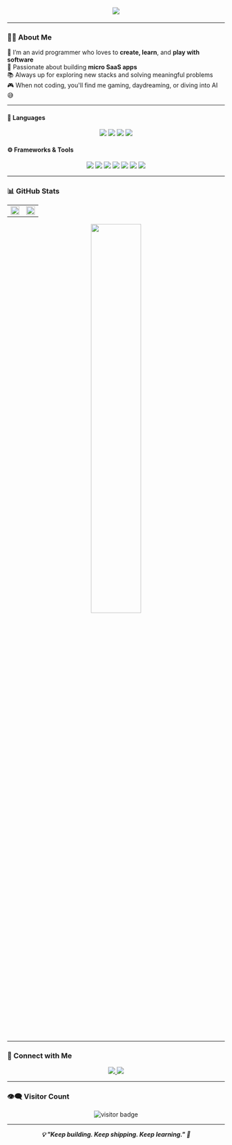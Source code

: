 
<!-- Animated Header -->
<h1 align="center">
  <img src="https://readme-typing-svg.herokuapp.com?font=Fira+Code&size=28&pause=1000&center=true&vCenter=true&width=700&lines=Hey+👋%2C+I'm+Immanuel+Dsouza;Backend+Developer+(Open+to+opportunities);I+build+micro+SaaS+products+🚀;Learning+to+build+scalable+softwares" />
</h1>

---

### 👨‍💻 About Me

🔧 I’m an avid programmer who loves to **create, learn**, and **play with software**  
🎯 Passionate about building **micro SaaS apps**  
📚 Always up for exploring new stacks and solving meaningful problems  
🎮 When not coding, you'll find me gaming, daydreaming, or diving into AI 😅

---

#### 🧠 Languages

<p align="center">
  <img src="https://img.shields.io/badge/Golang-00ADD8?style=for-the-badge&logo=go&logoColor=white" />
  <img src="https://img.shields.io/badge/Java-007396?style=for-the-badge&logo=java&logoColor=white" />
  <img src="https://img.shields.io/badge/TypeScript-3178C6?style=for-the-badge&logo=typescript&logoColor=white" />
  <img src="https://img.shields.io/badge/MySQL-4479A1?style=for-the-badge&logo=mysql&logoColor=white" />
</p>

#### ⚙️ Frameworks & Tools

<p align="center">
  <img src="https://img.shields.io/badge/React_TS-61DAFB?style=for-the-badge&logo=react&logoColor=black" />
  <img src="https://img.shields.io/badge/TailwindCSS-06B6D4?style=for-the-badge&logo=tailwindcss&logoColor=white" />
  <img src="https://img.shields.io/badge/Docker-2496ED?style=for-the-badge&logo=docker&logoColor=white" />
  <img src="https://img.shields.io/badge/Redis-DC382D?style=for-the-badge&logo=redis&logoColor=white" />
  <img src="https://img.shields.io/badge/MongoDB-47A248?style=for-the-badge&logo=mongodb&logoColor=white" />
  <img src="https://img.shields.io/badge/Flutter-02569B?style=for-the-badge&logo=flutter&logoColor=white" />
  <img src="https://img.shields.io/badge/Firebase-FFCA28?style=for-the-badge&logo=firebase&logoColor=black" />
</p>


---

### 📊 GitHub Stats

<table align="center">
  <tr>
    <td align="center" width="50%">
      <img src="https://github-readme-stats.vercel.app/api?username=Ivan2001otp&show_icons=true&theme=radical" width="100%" />
    </td>
    <td align="center" width="50%">
      <img src="https://streak-stats.demolab.com?user=Ivan2001otp&theme=radical&date_format=M%20j%5B%2C%20Y%5D" width="100%" />
    </td>
  </tr>
</table>

<p align="center">
  <img src="https://github-readme-stats.vercel.app/api/top-langs/?username=Ivan2001otp&layout=compact&theme=radical" width="48%" />
</p>

---

### 🔗 Connect with Me

<p align="center">
  <a href="https://www.linkedin.com/in/immanuel-dsouza-b32505210/">
    <img src="https://img.shields.io/badge/LinkedIn-blue?style=for-the-badge&logo=linkedin" />
  </a>
  <a href="https://github.com/Ivan2001otp">
    <img src="https://img.shields.io/badge/GitHub-black?style=for-the-badge&logo=github" />
  </a>
</p>

---

### 👁️‍🗨️ Visitor Count

<p align="center">
  <img src="https://komarev.com/ghpvc/?username=Ivan2001otp&style=flat-square&color=blue" alt="visitor badge"/>
</p>

---
<p align="center">
  <strong><em>💡 "Keep building. Keep shipping. Keep learning." 🚢</em></strong>
</p>



